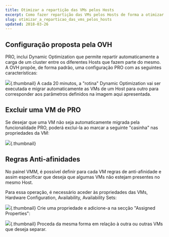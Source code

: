 ```yaml
---
title: Otimizar a repartição das VMs pelos Hosts
excerpt: Como fazer repartição das VMs pelos Hosts de forma a otimizar o uso dos recursos?
slug: otimizar_a_reparticao_das_vms_pelos_hosts
updated: 2018-03-26
---
```



## Configuração proposta pela OVH
PRO, inclui Dynamic Optimization que permite repartir automaticamente a carga de um cluster entre os diferentes Hosts que fazem parte do mesmo.
A OVH propõe, de forma padrão, uma configuração PRO com as seguintes características:

![](images/img_1991.jpg){.thumbnail}
A cada 20 minutos, a "rotina" Dynamic Optimization vai ser executada e migrar automaticamente as VMs de um Host para outro para corresponder aos parâmetros definidos na imagem aqui apresentada.


## Excluir uma VM de PRO
Se desejar que uma VM não seja automaticamente migrada pela funcionalidade PRO, poderá excluí-la ao marcar a seguinte "casinha" nas propriedades da VM:

![](images/img_1992.jpg){.thumbnail}


## Regras Anti-afinidades
No painel VMM, é possível definir para cada VM regras de anti-afinidade e assim especificar que deseja que algumas VMs não estejam presentes no mesmo Host.

Para essa operação, é necessário aceder às propriedades das VMs, Hardware Configuration, Availability, Availability Sets:

![](images/img_1993.jpg){.thumbnail}
Crie uma propriedade e adicione-a na secção "Assigned Properties":

![](images/img_1994.jpg){.thumbnail}
Proceda da mesma forma em relação à outra ou outras VMs que deseja separar.

